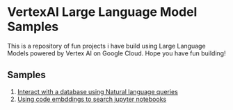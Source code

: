 # VertexAI Large Language Model Samples

This is a repository of fun projects i have build using Large Language Models powered by Vertex AI on Google Cloud. Hope you have fun building!


## Samples
1. [Interact with a database using Natural language queries](/interact_with_a_database_using_natural_language.ipynb)
2. [Using code embddings to search jupyter notebooks](/code_embedding_search.ipynb)



